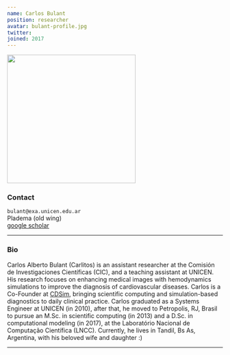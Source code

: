 ```yaml
---
name: Carlos Bulant
position: researcher
avatar: bulant-profile.jpg
twitter:
joined: 2017
---
```


<img width="300" src="{{site.baseurl}}/images/people/{{page.avatar}}" data-action="zoom">

### Contact

<i class="fa fa-envelope-o"></i>  `bulant@exa.unicen.edu.ar`<br>
<i class="fa fa-building"></i> Pladema (old wing) <br>
<i class="fa fa-bar-chart"></i> [google scholar](https://scholar.google.com/citations?user=JkQyRpcAAAAJ&hl=en)

<hr>

### Bio

Carlos Alberto Bulant (Carlitos) is an assistant researcher at the Comisión de Investigaciones Científicas (CIC), and a teaching assistant at UNICEN. His research focuses on enhancing medical images with hemodynamics simulations to improve the diagnosis of cardiovascular diseases. Carlos is a Co-Founder at [CDSim](http://cdsim.com.ar), bringing scientific computing and simulation-based diagnostics to daily clinical practice. Carlos graduated as a Systems Engineer at UNICEN (in 2010), after that, he moved to Petropolis, RJ, Brasil to pursue an M.Sc. in scientific computing (in 2013) and a D.Sc. in computational modeling (in 2017), at the Laboratório Nacional de Computação Científica (LNCC). Currently, he lives in Tandil, Bs As, Argentina, with his beloved wife and daughter :)

<hr>